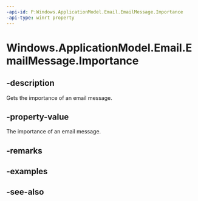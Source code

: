----api-id: P:Windows.ApplicationModel.Email.EmailMessage.Importance
-api-type: winrt property
---<!-- Property syntaxpublic Windows.ApplicationModel.Email.EmailImportance Importance { get;  set; }--># Windows.ApplicationModel.Email.EmailMessage.Importance## -descriptionGets the importance of an email message.## -property-valueThe importance of an email message.## -remarks## -examples## -see-also